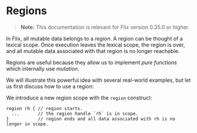 # Regions

> **Note:** This documentation is relevant for Flix version 0.35.0 or higher.

In Flix, all mutable data belongs to a *region*. 
A region can be thought of a lexical scope. 
Once execution leaves the lexical scope, the region is over, and all mutable data associated with that region is no longer reachable.

Regions are useful because they allow us to implement *pure functions* which internally use *mutation*.

We will illustrate this powerful idea with several real-world examples, but let us first discuss how to use a region:

We introduce a new region scope with the `region` construct:

```
region rh { // region starts.
  ...       // the region handle `rh` is in scope.
}           // region ends and all data associated with rh is no longer in scope.
```


